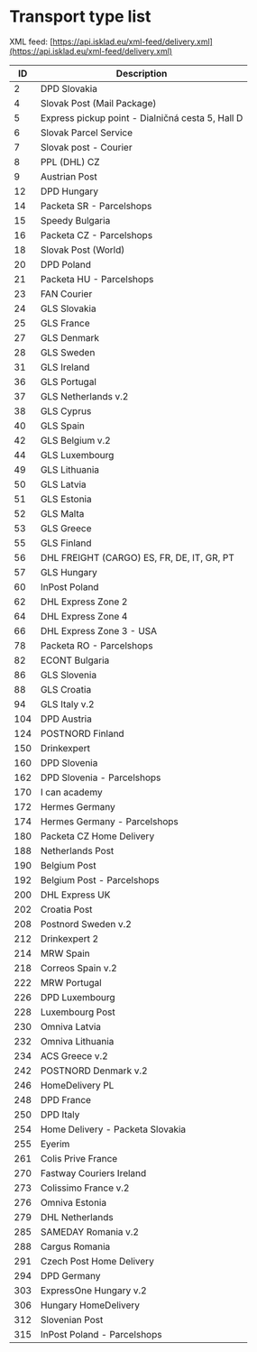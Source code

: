 # Transport type list

XML feed: [https://api.isklad.eu/xml-feed/delivery.xml](https://api.isklad.eu/xml-feed/delivery.xml)

| ID  | Description                                        |
|-----|----------------------------------------------------|
| 2   | DPD Slovakia                                       |
| 4   | Slovak Post (Mail Package)                         |
| 5   | Express pickup point - Dialničná cesta 5, Hall D   |
| 6   | Slovak Parcel Service                              |
| 7   | Slovak post - Courier                              |
| 8   | PPL (DHL) CZ                                       |
| 9   | Austrian Post                                      |
| 12  | DPD Hungary                                        |
| 14  | Packeta SR - Parcelshops                           |
| 15  | Speedy Bulgaria                                    |
| 16  | Packeta CZ - Parcelshops                           |
| 18  | Slovak Post (World)                                |
| 20  | DPD Poland                                         |
| 21  | Packeta HU - Parcelshops                           |
| 23  | FAN Courier                                        |
| 24  | GLS Slovakia                                       |
| 25  | GLS France                                         |
| 27  | GLS Denmark                                        |
| 28  | GLS Sweden                                         |
| 31  | GLS Ireland                                        |
| 36  | GLS Portugal                                       |
| 37  | GLS Netherlands v.2                                |
| 38  | GLS Cyprus                                         |
| 40  | GLS Spain                                          |
| 42  | GLS Belgium v.2                                    |
| 44  | GLS Luxembourg                                     |
| 49  | GLS Lithuania                                      |
| 50  | GLS Latvia                                         |
| 51  | GLS Estonia                                        |
| 52  | GLS Malta                                          |
| 53  | GLS Greece                                         |
| 55  | GLS Finland                                        |
| 56  | DHL FREIGHT (CARGO) ES, FR, DE, IT, GR, PT         |
| 57  | GLS Hungary                                        |
| 60  | InPost Poland                                      |
| 62  | DHL Express Zone 2                                 |
| 64  | DHL Express Zone 4                                 |
| 66  | DHL Express Zone 3 - USA                           |
| 78  | Packeta RO - Parcelshops                           |
| 82  | ECONT Bulgaria                                     |
| 86  | GLS Slovenia                                       |
| 88  | GLS Croatia                                        |
| 94  | GLS Italy v.2                                      |
| 104 | DPD Austria                                        |
| 124 | POSTNORD Finland                                   |
| 150 | Drinkexpert                                        |
| 160 | DPD Slovenia                                       |
| 162 | DPD Slovenia - Parcelshops                         |
| 170 | I can academy                                      |
| 172 | Hermes Germany                                     |
| 174 | Hermes Germany - Parcelshops                       |
| 180 | Packeta CZ Home Delivery                           |
| 188 | Netherlands Post                                   |
| 190 | Belgium Post                                       |
| 192 | Belgium Post - Parcelshops                         |
| 200 | DHL Express UK                                     |
| 202 | Croatia Post                                       |
| 208 | Postnord Sweden v.2                                |
| 212 | Drinkexpert 2                                      |
| 214 | MRW Spain                                          |
| 218 | Correos Spain v.2                                  |
| 222 | MRW Portugal                                       |
| 226 | DPD Luxembourg                                     |
| 228 | Luxembourg Post                                    |
| 230 | Omniva Latvia                                      |
| 232 | Omniva Lithuania                                   |
| 234 | ACS Greece v.2                                     |
| 242 | POSTNORD Denmark v.2                               |
| 246 | HomeDelivery PL                                    |
| 248 | DPD France                                         |
| 250 | DPD Italy                                          |
| 254 | Home Delivery - Packeta Slovakia                   |
| 255 | Eyerim                                             |
| 261 | Colis Prive France                                 |
| 270 | Fastway Couriers Ireland                           |
| 273 | Colissimo France v.2                               |
| 276 | Omniva Estonia                                     |
| 279 | DHL Netherlands                                    |
| 285 | SAMEDAY Romania v.2                                |
| 288 | Cargus Romania                                     |
| 291 | Czech Post Home Delivery                           |
| 294 | DPD Germany                                        |
| 303 | ExpressOne Hungary v.2                             |
| 306 | Hungary HomeDelivery                               |
| 312 | Slovenian Post                                     |
| 315 | InPost Poland - Parcelshops                        |